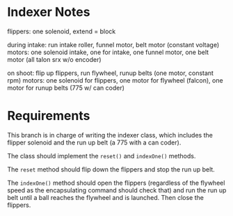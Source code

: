 # Indexer Notes

flippers: one solenoid, extend = block

during intake: run intake roller, funnel motor, belt motor (constant voltage)
motors:  one solenoid intake, one for intake, one funnel motor, one belt motor (all talon srx w/o encoder)

on shoot: flip up flippers, run flywheel, runup belts (one motor, constant rpm)
motors: one solenoid for flippers, one motor for flywheel (falcon), one motor for runup belts (775 w/ can coder)

# Requirements

This branch is in charge of writing the indexer class, which includes the flipper solenoid and the run up belt (a 775 with a can coder).

The class should implement the `reset()` and `indexOne()` methods.

The `reset` method should flip down the flippers and stop the run up belt.

The `indexOne()` method should open the flippers (regardless of the flywheel speed as the encapsulating command should check that) and run the run up belt until a ball reaches the flywheel and is launched. Then close the flippers.
